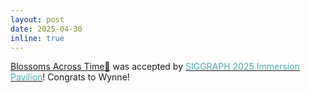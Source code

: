 ```yaml
---
layout: post
date: 2025-04-30
inline: true
---
```


[Blossoms Across Time💐](https://doi.org/10.1145/3721245.3734052) was accepted by [<span style="color: #4DAAA6;">SIGGRAPH 2025 Immersion Pavilion</span>](https://s2025.siggraph.org/program/immersive-pavilion/)! Congrats to Wynne!